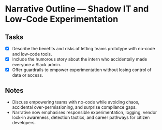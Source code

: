 # Narrative Outline — Shadow IT and Low-Code Experimentation

## Tasks
- [x] Describe the benefits and risks of letting teams prototype with no-code and low-code tools.
- [x] Include the humorous story about the intern who accidentally made everyone a Slack admin.
- [x] Offer guardrails to empower experimentation without losing control of data or access.

## Notes
- Discuss empowering teams with no-code while avoiding chaos, accidental over-permissioning, and surprise compliance gaps.
- Narrative now emphasises responsible experimentation, logging, vendor lock-in awareness, detection tactics, and career pathways for citizen developers.
